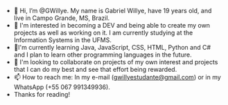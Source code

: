 - 👋 Hi, I’m @GWillye. My name is Gabriel Willye, have 19 years old, and live in Campo Grande, MS, Brazil.
- 👀 I'm interested in becoming a DEV and being able to create my own projects as well as working on it. I am currently studying at the Information Systems in the UFMS.
- 🌱I'm currently learning Java, JavaScript, CSS, HTML, Python and C# and I plan to learn other programming languages in the future.
- 💞️ I'm looking to collaborate on projects of my own interest and projects that I can do my best and see that effort being rewarded.
- 📫 How to reach me: In my e-mail (gwillyestudante@gmail.com) or in my WhatsApp (+55 067 991349936).
- Thanks for reading!
<!---
GWillye/GWillye is a ✨ special ✨ repository because its `README.md` (this file) appears on your GitHub profile.
You can click the Preview link to take a look at your changes.
--->
